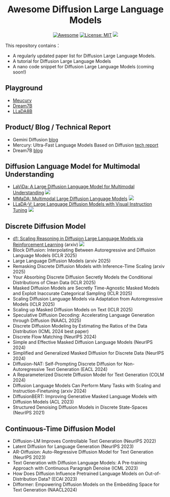 <div align="center">
  
# Awesome Diffusion Large Language Models

[![Awesome](https://awesome.re/badge.svg)](https://github.com/XiaoYee/Awesome_Efficient_LRM_Reasoning) 
[![License: MIT](https://img.shields.io/badge/License-MIT-green.svg)](https://opensource.org/licenses/MIT)
![](https://img.shields.io/github/last-commit/yczhou001/Awesome-Diffusion-LLM?color=green) 

</div>

This repository contains：
  - A regularly updated paper list for Diffusion Large Language Models.
  - A tutorial for Diffusion Large Language Models
  - A nano code snippet for Diffusion Large Language Models (coming soon!)


## Playground
- [Meucury](https://chat.inceptionlabs.ai/)
- [Dream7B](https://huggingface.co/spaces/multimodalart/Dream)
- [LLaDA8B](https://huggingface.co/spaces/multimodalart/LLaDA)


## Product/ Blog / Technical Report
- Gemini Diffusion [blog](https://deepmind.google/models/gemini-diffusion/) 
- Mercury: Ultra-Fast Language Models Based on Diffusion [tech report](https://drive.google.com/file/d/1xrqTqF88OZblf0NgMjr1REU4doYlkNXf/view)
- Dream7B [blog](https://hkunlp.github.io/blog/2025/dream/)


## Diffusion Language Model for Multimodal Understanding

- [LaViDa: A Large Diffusion Language Model for Multimodal Understanding](https://arxiv.org/pdf/2505.16839) ![](https://img.shields.io/badge/abs-2025.05-red)
- [MMaDA: Multimodal Large Diffusion Language Models](https://arxiv.org/pdf/2505.15809) ![](https://img.shields.io/badge/abs-2025.05-red)
- [LLaDA-V: Large Language Diffusion Models with Visual Instruction Tuning](https://arxiv.org/pdf/2505.16933) ![](https://img.shields.io/badge/abs-2025.05-red)


## Discrete Diffusion Model
- [d1: Scaling Reasoning in Diffusion Large Language Models via Reinforcement Learning](https://arxiv.org/abs/2504.12216) (arxiv) ![](https://img.shields.io/badge/abs-2025.04-red)
- Block Diffusion: Interpolating Between Autoregressive and Diffusion Language Models (ICLR 2025)
- Large Language Diffusion Models (arxiv 2025)
- Remasking Discrete Diffusion Models with Inference-Time Scaling (arxiv 2025)
- Your Absorbing Discrete Diffusion Secretly Models the Conditional Distributions of Clean Data (ICLR 2025)
- Masked Diffusion Models are Secretly Time-Agnostic Masked Models and Exploit Inaccurate Categorical Sampling (ICLR 2025)
- Scaling Diffusion Language Models via Adaptation from Autoregressive Models (ICLR 2025)
- Scaling up Masked Diffusion Models on Text (ICLR 2025)
- Speculative Diffusion Decoding: Accelerating Language Generation through Diffusion (NAACL 2025)
- Discrete Diffusion Modeling by Estimating the Ratios of the Data Distribution (ICML 2024 best paper)
- Discrete Flow Matching (NeurIPS 2024)
- Simple and Effective Masked Diffusion Language Models (NeurIPS 2024)
- Simplified and Generalized Masked Diffusion for Discrete Data (NeurIPS 2024)
- Diffusion-NAT: Self-Prompting Discrete Diffusion for Non-Autoregressive Text Generation (EACL 2024)
- A Reparameterized Discrete Diffusion Model for Text Generation (COLM 2024)
- Diffusion Language Models Can Perform Many Tasks with Scaling and Instruction-Finetuning (arxiv 2024)
- DiffusionBERT: Improving Generative Masked Language Models with Diffusion Models (ACL 2023)
- Structured Denoising Diffusion Models in Discrete State-Spaces (NeurIPS 2021)


## Continuous-Time Diffusion Model 
- Diffusion-LM Improves Controllable Text Generation (NeurIPS 2022)
- Latent Diffusion for Language Generation (NeurIPS 2023)
- AR-Diffusion: Auto-Regressive Diffusion Model for Text Generation (NeurIPS 2023)
- Text Generation with Diffusion Language Models: A Pre-training Approach with Continuous Paragraph Denoise (ICML 2023)
- How Does Diffusion Influence Pretrained Language Models on Out-of-Distribution Data? (ECAI 2023)
- Difformer: Empowering Diffusion Models on the Embedding Space for Text Generation (NAACL2024)




